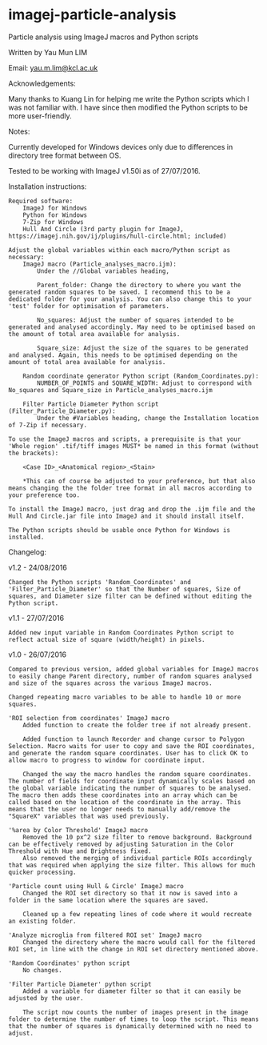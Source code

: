 # imagej-particle-analysis

Particle analysis using ImageJ macros and Python scripts

Written by Yau Mun LIM

Email: yau.m.lim@kcl.ac.uk

Acknowledgements:

Many thanks to Kuang Lin for helping me write the Python scripts which I was not familiar with. I have since then modified the Python scripts to be more user-friendly.

Notes:

Currently developed for Windows devices only due to differences in directory tree format between OS.

Tested to be working with ImageJ v1.50i as of 27/07/2016.

Installation instructions:
	
	Required software:
		ImageJ for Windows
		Python for Windows
		7-Zip for Windows
		Hull And Circle (3rd party plugin for ImageJ, https://imagej.nih.gov/ij/plugins/hull-circle.html; included)
		
	Adjust the global variables within each macro/Python script as necessary:
		ImageJ macro (Particle_analyses_macro.ijm):
			Under the //Global variables heading,
			
			Parent_folder: Change the directory to where you want the generated random squares to be saved. I recommend this to be a dedicated folder for your analysis. You can also change this to your 'test' folder for optimisation of parameters.
			
			No_squares: Adjust the number of squares intended to be generated and analysed accordingly. May need to be optimised based on the amount of total area available for analysis.
			
			Square_size: Adjust the size of the squares to be generated and analysed. Again, this needs to be optimised depending on the amount of total area available for analysis.
			
		Random coordinate generator Python script (Random_Coordinates.py):
			NUMBER_OF_POINTS and SQUARE_WIDTH: Adjust to correspond with No_squares and Square_size in Particle_analyses_macro.ijm
			
		Filter Particle Diameter Python script (Filter_Particle_Diameter.py):
			Under the #Variables heading, change the Installation location of 7-Zip if necessary.
			
	To use the ImageJ macros and scripts, a prerequisite is that your 'Whole region' .tif/tiff images MUST* be named in this format (without the brackets):
	
		<Case ID>_<Anatomical region>_<Stain>
	
		*This can of course be adjusted to your preference, but that also means changing the the folder tree format in all macros according to your preference too.
	
	To install the ImageJ macro, just drag and drop the .ijm file and the Hull And Circle.jar file into ImageJ and it should install itself.
	
	The Python scripts should be usable once Python for Windows is installed.
			

Changelog:

v1.2 - 24/08/2016

	Changed the Python scripts 'Random_Coordinates' and 'Filter_Particle_Diameter' so that the Number of squares, Size of squares, and Diameter size filter can be defined without editing the Python script.

v1.1 - 27/07/2016

	Added new input variable in Random Coordinates Python script to reflect actual size of square (width/height) in pixels.


v1.0 - 26/07/2016

	Compared to previous version, added global variables for ImageJ macros to easily change Parent directory, number of random squares analysed and size of the squares across the various ImageJ macros.

	Changed repeating macro variables to be able to handle 10 or more squares.

	'ROI selection from coordinates' ImageJ macro
		Added function to create the folder tree if not already present.
	
		Added function to launch Recorder and change cursor to Polygon Selection. Macro waits for user to copy and save the ROI coordinates, and generate the random square coordinates. User has to click OK to allow macro to progress to window for coordinate input.
	
		Changed the way the macro handles the random square coordinates. The number of fields for coordinate input dynamically scales based on the global variable indicating the number of squares to be analysed. The macro then adds these coordinates into an array which can be called based on the location of the coordinate in the array. This means that the user no longer needs to manually add/remove the "SquareX" variables that was used previously.
	
	'%area by Color Threshold' ImageJ macro
		Removed the 10 px^2 size filter to remove background. Background can be effectively removed by adjusting Saturation in the Color Threshold with Hue and Brightness fixed.
		Also removed the merging of individual particle ROIs accordingly that was required when applying the size filter. This allows for much quicker processing.
	
	'Particle count using Hull & Circle' ImageJ macro
		Changed the ROI set directory so that it now is saved into a folder in the same location where the squares are saved.
	
		Cleaned up a few repeating lines of code where it would recreate an existing folder.
	
	'Analyze microglia from filtered ROI set' ImageJ macro
		Changed the directory where the macro would call for the filtered ROI set, in line with the change in ROI set directory mentioned above.
	
	'Random Coordinates' python script
		No changes.
	
	'Filter Particle Diameter' python script
		Added a variable for diameter filter so that it can easily be adjusted by the user.
	
		The script now counts the number of images present in the image folder to determine the number of times to loop the script. This means that the number of squares is dynamically determined with no need to adjust.
